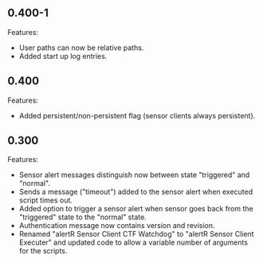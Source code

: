## 0.400-1

Features:

* User paths can now be relative paths.
* Added start up log entries.


## 0.400

Features:

* Added persistent/non-persistent flag (sensor clients always persistent).


## 0.300

Features:

* Sensor alert messages distinguish now between state "triggered" and "normal".
* Sends a message ("timeout") added to the sensor alert when executed script times out.
* Added option to trigger a sensor alert when sensor goes back from the "triggered" state to the "normal" state.
* Authentication message now contains version and revision.
* Renamed "alertR Sensor Client CTF Watchdog" to "alertR Sensor Client Executer" and updated code to allow a variable number of arguments for the scripts.
